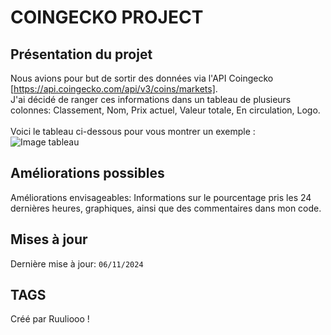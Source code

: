 # COINGECKO PROJECT
## Présentation du projet
Nous avions pour but de sortir des données via l'API Coingecko [https://api.coingecko.com/api/v3/coins/markets]. <br>
J'ai décidé de ranger ces informations dans un tableau de plusieurs colonnes: Classement, Nom,	Prix actuel,	Valeur totale,	En circulation, Logo. <br><br>
Voici le tableau ci-dessous pour vous montrer un exemple :
![Image tableau](https://github.com/user-attachments/assets/51b6d667-ce70-4bee-9dc5-1d4faba50b55)

## Améliorations possibles
Améliorations envisageables: Informations sur le pourcentage pris les 24 dernières heures, graphiques, ainsi que des commentaires dans mon code.
## Mises à jour
Dernière mise à jour: ```06/11/2024```
## TAGS
Créé par Ruuliooo !
